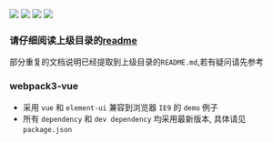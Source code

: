![](https://img.shields.io/npm/v/webpack/webpack-3.svg?label=webpack)
![](https://img.shields.io/npm/v/vue.svg?label=vue)
![](https://img.shields.io/npm/v/element-ui.svg?label=element-ui)
![](https://img.shields.io/npm/v/prettier.svg?label=prettier)

### 请仔细阅读上级目录的[readme](../)
部分重复的文档说明已经提取到上级目录的`README.md`,若有疑问请先参考

### webpack3-vue
* 采用 `vue` 和 `element-ui` 兼容到浏览器 `IE9` 的 `demo` 例子
* 所有 `dependency` 和 `dev dependency` 均采用最新版本, 具体请见 `package.json`
